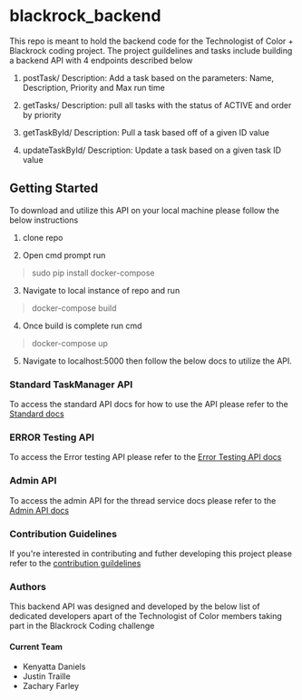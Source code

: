 # blackrock_backend
This repo is meant to hold the backend code for the Technologist of Color + Blackrock coding project. The project guildelines and tasks include building a backend API with 4 endpoints described below

1. postTask/
  Description: Add a task based on the parameters: Name, Description, Priority and Max run time

2. getTasks/
  Description: pull all tasks with the status of ACTIVE and order by priority

3. getTaskById/
  Description: Pull a task based off of a given ID value
  
4. updateTaskById/
  Description: Update a task based on a given task ID value


## Getting Started

To download and utilize this API on your local machine please follow the below instructions

1. clone repo

2. Open cmd prompt run

>sudo pip install docker-compose

3. Navigate to local instance of repo and run

>docker-compose build

4. Once build is complete run cmd

>docker-compose up

5. Navigate to localhost:5000 then follow the below docs to utilize the API.


### Standard TaskManager API

To access the standard API docs for how to use the API please refer to the
<a href="https://documenter.getpostman.com/view/8974733/SzRw1qna?version=latest#a73e29ea-c949-4649-a807-a2a81beecc29">Standard docs</a>

### ERROR Testing API


To access the Error testing API please refer to the 
<a href="https://documenter.getpostman.com/view/8843466/SVtPXARL?version=latest">Error Testing API docs</a>

### Admin API 
To access the admin API for the thread service docs please refer to the <a href="https://documenter.getpostman.com/view/8843466/SVtPXARH?version=latest">Admin API docs</a>

### Contribution Guidelines
If you're interested in contributing and futher developing this project please refer to the <a href="https://github.com/zeke13210/blackrock_backend/wiki/Contribution-Docs">contribution guildelines</a>

### Authors
This backend API was designed and developed by the below list of dedicated developers apart of the Technologist of Color members taking part in the Blackrock Coding challenge

#### Current Team
<ul>
  <li>Kenyatta Daniels</li>
  <li>Justin Traille</li>
  <li>Zachary Farley</li>
</ul>
